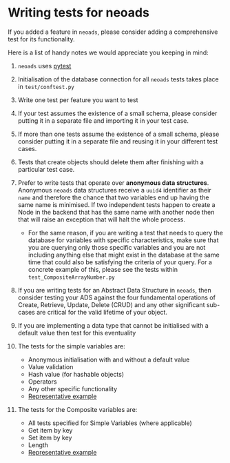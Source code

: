 Writing tests for neoads
========================

If you added a feature in `neoads`, please consider adding a comprehensive test 
for its functionality.

Here is a list of handy notes we would appreciate you keeping in mind:

1. `neoads` uses [pytest](https://docs.pytest.org/en/latest/)

2. Initialisation of the database connection for all `neoads` tests
takes place in `test/conftest.py`

3. Write one test per feature you want to test

4. If your test assumes the existence of a small schema, please consider 
putting it in a separate file and importing it in your test case.

5. If more than one tests assume the existence of a small schema, please 
consider putting it in a separate file and reusing it in your different test 
cases.

6. Tests that create objects should delete them after finishing with a particular
test case.

7. Prefer to write tests that operate over **anonymous data structures**. Anonymous `neoads` data structures
receive a `uuid4` identifier as their `name` and therefore the chance that two variables end up having the 
same name is minimised. If two independent tests happen to create a Node in the backend that has the same 
name with another node then that will raise an exception that will halt the whole process.
    * For the same reason, if you are writing a test that needs to query the database for variables with 
      specific characteristics, make sure that you are querying only those specific variables and you are 
      not including anything else that might exist in the database at the same time that could also be 
      satisfying the criteria of your query. For a concrete example of this, please see the tests within
      `test_CompositeArrayNumber.py`

8. If you are writing tests for an Abstract Data Structure in `neoads`, then 
consider testing your ADS against the four fundamental operations of 
Create, Retrieve, Update, Delete (CRUD) and any other significant sub-cases 
are critical for the valid lifetime of your object.

9. If you are implementing a data type that cannot be initialised with a 
default value then test for this eventuality

10. The tests for the simple variables are:
    * Anonymous initialisation with and without a default value
    * Value validation
    * Hash value (for hashable objects)
    * Operators
    * Any other specific functionality
    * [Representative example](test_SimpleNumber.py)
    
11. The tests for the Composite variables are:
    * All tests specified for Simple Variables (where applicable)
    * Get item by key
    * Set item by key
    * Length
    * [Representative example](test_CompositeString.py)
